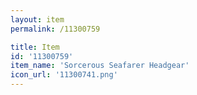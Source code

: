 ```yaml
---
layout: item
permalink: /11300759

title: Item
id: '11300759'
item_name: 'Sorcerous Seafarer Headgear'
icon_url: '11300741.png'
---
```

